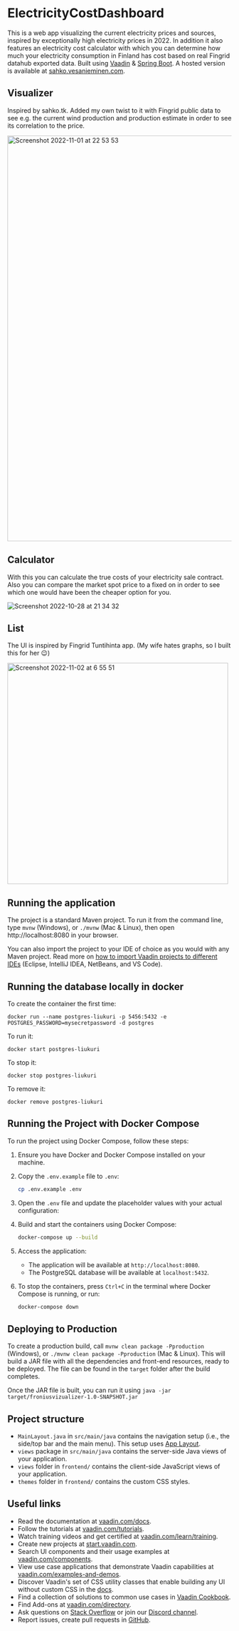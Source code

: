 # ElectricityCostDashboard

This is a web app visualizing the current electricity prices and sources, inspired by exceptionally high electricity prices in 2022. In addition it also features an electricity cost calculator with which you can determine how much your electricity consumption in Finland has cost based on real Fingrid datahub exported data.
Built using [Vaadin](https://vaadin.com/) & [Spring Boot](https://spring.io/). A hosted version is available at [sahko.vesanieminen.com](http://sahko.vesanieminen.com).

## Visualizer
Inspired by sahko.tk. Added my own twist to it with Fingrid public data to see e.g. the current wind production and production estimate in order to see its correlation to the price.

<img width="910" alt="Screenshot 2022-11-01 at 22 53 53" src="https://user-images.githubusercontent.com/108755/199339058-91df53c0-cca2-4185-9a28-850b05004b7c.png">

## Calculator
With this you can calculate the true costs of your electricity sale contract. Also you can compare the market spot price to a fixed on in order to see which one would have been the cheaper option for you.

![Screenshot 2022-10-28 at 21 34 32](https://user-images.githubusercontent.com/108755/199401516-603172ab-e833-43c9-9d40-e51bbcb861e0.png)

## List

The UI is inspired by Fingrid Tuntihinta app. (My wife hates graphs, so I built this for her 😉)

<img width="496" alt="Screenshot 2022-11-02 at 6 55 51" src="https://user-images.githubusercontent.com/108755/199401633-098ef27b-c135-4580-a972-ef791528878e.png">

## Running the application

The project is a standard Maven project. To run it from the command line,
type `mvnw` (Windows), or `./mvnw` (Mac & Linux), then open
http://localhost:8080 in your browser.

You can also import the project to your IDE of choice as you would with any
Maven project. Read more on [how to import Vaadin projects to different 
IDEs](https://vaadin.com/docs/latest/flow/guide/step-by-step/importing) (Eclipse, IntelliJ IDEA, NetBeans, and VS Code).

## Running the database locally in docker

To create the container the first time: 
```
docker run --name postgres-liukuri -p 5456:5432 -e POSTGRES_PASSWORD=mysecretpassword -d postgres
```

To run it:
```
docker start postgres-liukuri
```

To stop it:
```
docker stop postgres-liukuri
```

To remove it:
```
docker remove postgres-liukuri
```

## Running the Project with Docker Compose

To run the project using Docker Compose, follow these steps:

1. Ensure you have Docker and Docker Compose installed on your machine.

2. Copy the `.env.example` file to `.env`:

    ```sh
    cp .env.example .env
    ```

3. Open the `.env` file and update the placeholder values with your actual configuration:

4. Build and start the containers using Docker Compose:

    ```sh
    docker-compose up --build
    ```

5. Access the application:

    - The application will be available at `http://localhost:8080`.
    - The PostgreSQL database will be available at `localhost:5432`.

6. To stop the containers, press `Ctrl+C` in the terminal where Docker Compose is running, or run:

    ```sh
    docker-compose down
    ```

## Deploying to Production

To create a production build, call `mvnw clean package -Pproduction` (Windows),
or `./mvnw clean package -Pproduction` (Mac & Linux).
This will build a JAR file with all the dependencies and front-end resources,
ready to be deployed. The file can be found in the `target` folder after the build completes.

Once the JAR file is built, you can run it using
`java -jar target/froniusvizualizer-1.0-SNAPSHOT.jar`

## Project structure

- `MainLayout.java` in `src/main/java` contains the navigation setup (i.e., the
  side/top bar and the main menu). This setup uses
  [App Layout](https://vaadin.com/components/vaadin-app-layout).
- `views` package in `src/main/java` contains the server-side Java views of your application.
- `views` folder in `frontend/` contains the client-side JavaScript views of your application.
- `themes` folder in `frontend/` contains the custom CSS styles.

## Useful links

- Read the documentation at [vaadin.com/docs](https://vaadin.com/docs).
- Follow the tutorials at [vaadin.com/tutorials](https://vaadin.com/tutorials).
- Watch training videos and get certified at [vaadin.com/learn/training](https://vaadin.com/learn/training).
- Create new projects at [start.vaadin.com](https://start.vaadin.com/).
- Search UI components and their usage examples at [vaadin.com/components](https://vaadin.com/components).
- View use case applications that demonstrate Vaadin capabilities at [vaadin.com/examples-and-demos](https://vaadin.com/examples-and-demos).
- Discover Vaadin's set of CSS utility classes that enable building any UI without custom CSS in the [docs](https://vaadin.com/docs/latest/ds/foundation/utility-classes). 
- Find a collection of solutions to common use cases in [Vaadin Cookbook](https://cookbook.vaadin.com/).
- Find Add-ons at [vaadin.com/directory](https://vaadin.com/directory).
- Ask questions on [Stack Overflow](https://stackoverflow.com/questions/tagged/vaadin) or join our [Discord channel](https://discord.gg/MYFq5RTbBn).
- Report issues, create pull requests in [GitHub](https://github.com/vaadin/platform).
